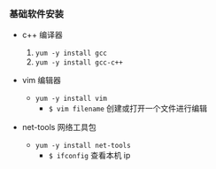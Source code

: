### 基础软件安装

+ c++ 编译器
    1. `yum -y install gcc`
    2. `yum -y install gcc-c++`

+ vim 编辑器
    + `yum -y install vim`
        + `$ vim filename` 创建或打开一个文件进行编辑

+ net-tools 网络工具包
    + `yum -y install net-tools`
        + `$ ifconfig` 查看本机 ip 
